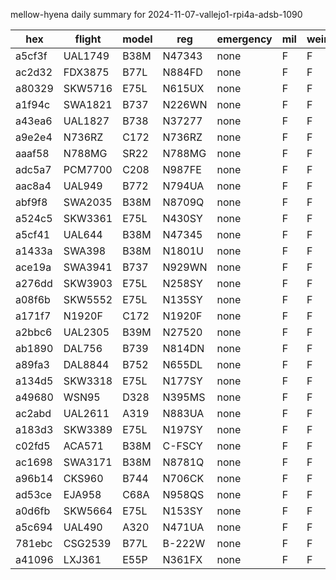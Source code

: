 mellow-hyena daily summary for 2024-11-07-vallejo1-rpi4a-adsb-1090

|hex|flight|model|reg|emergency|mil|weirdo|
|--|--|--|--|--|--|--|
|a5cf3f|UAL1749|B38M|N47343|none|F|F|
|ac2d32|FDX3875|B77L|N884FD|none|F|F|
|a80329|SKW5716|E75L|N615UX|none|F|F|
|a1f94c|SWA1821|B737|N226WN|none|F|F|
|a43ea6|UAL1827|B738|N37277|none|F|F|
|a9e2e4|N736RZ|C172|N736RZ|none|F|F|
|aaaf58|N788MG|SR22|N788MG|none|F|F|
|adc5a7|PCM7700|C208|N987FE|none|F|F|
|aac8a4|UAL949|B772|N794UA|none|F|F|
|abf9f8|SWA2035|B38M|N8709Q|none|F|F|
|a524c5|SKW3361|E75L|N430SY|none|F|F|
|a5cf41|UAL644|B38M|N47345|none|F|F|
|a1433a|SWA398|B38M|N1801U|none|F|F|
|ace19a|SWA3941|B737|N929WN|none|F|F|
|a276dd|SKW3903|E75L|N258SY|none|F|F|
|a08f6b|SKW5552|E75L|N135SY|none|F|F|
|a171f7|N1920F|C172|N1920F|none|F|F|
|a2bbc6|UAL2305|B39M|N27520|none|F|F|
|ab1890|DAL756|B739|N814DN|none|F|F|
|a89fa3|DAL8844|B752|N655DL|none|F|F|
|a134d5|SKW3318|E75L|N177SY|none|F|F|
|a49680|WSN95|D328|N395MS|none|F|F|
|ac2abd|UAL2611|A319|N883UA|none|F|F|
|a183d3|SKW3389|E75L|N197SY|none|F|F|
|c02fd5|ACA571|B38M|C-FSCY|none|F|F|
|ac1698|SWA3171|B38M|N8781Q|none|F|F|
|a96b14|CKS960|B744|N706CK|none|F|F|
|ad53ce|EJA958|C68A|N958QS|none|F|F|
|a0d6fb|SKW5664|E75L|N153SY|none|F|F|
|a5c694|UAL490|A320|N471UA|none|F|F|
|781ebc|CSG2539|B77L|B-222W|none|F|F|
|a41096|LXJ361|E55P|N361FX|none|F|F|
